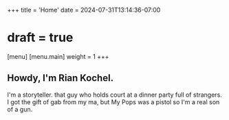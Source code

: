 +++
title = 'Home'
date = 2024-07-31T13:14:36-07:00
# draft = true
[menu]
 [menu.main]
  weight = 1
+++
## Howdy, I'm Rian Kochel.

I'm a storyteller. that guy who holds court at a dinner party full of strangers. I got the gift of gab from my ma, but My Pops was a pistol so I'm a real son of a gun.

